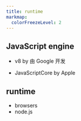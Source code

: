 ```yaml
---
title: runtime
markmap:
  colorFreezeLevel: 2
---
```


## JavaScript engine

- v8 by 由 Google 开发

- JavaScriptCore by Apple

## runtime

- browsers
- node.js
